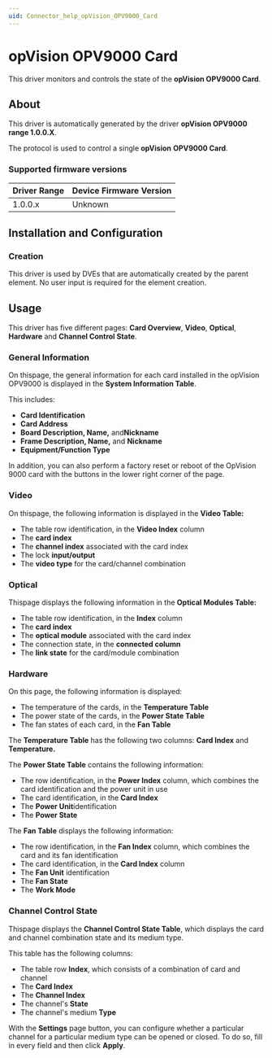 ```yaml
---
uid: Connector_help_opVision_OPV9000_Card
---
```


# opVision OPV9000 Card

This driver monitors and controls the state of the **opVision OPV9000 Card**.

## About

This driver is automatically generated by the driver **opVision OPV9000 range 1.0.0.X**.

The protocol is used to control a single **opVision** **OPV9000 Card**.

### Supported firmware versions

| **Driver Range** | **Device Firmware Version** |
|------------------|-----------------------------|
| 1.0.0.x          | Unknown                     |

## Installation and Configuration

### Creation

This driver is used by DVEs that are automatically created by the parent element. No user input is required for the element creation.

## Usage

This driver has five different pages: **Card Overview**, **Video**, **Optical**, **Hardware** and **Channel Control State**.

### General Information

On thispage, the general information for each card installed in the opVision OPV9000 is displayed in the **System Information Table**.

This includes:

- **Card Identification**
- **Card Address**
- **Board Description, Name,** and**Nickname**
- **Frame Description, Name,** and **Nickname**
- **Equipment/Function Type**

In addition, you can also perform a factory reset or reboot of the OpVision 9000 card with the buttons in the lower right corner of the page.

### Video

On thispage, the following information is displayed in the **Video Table:**

- The table row identification, in the **Video Index** column
- The **card index**
- The **channel index** associated with the card index
- The lock **input/output**
- The **video type** for the card/channel combination

### Optical

Thispage displays the following information in the **Optical Modules Table:**

- The table row identification, in the **Index** column
- The **card index**
- The **optical module** associated with the card index
- The connection state, in the **connected column**
- The **link state** for the card/module combination

### Hardware

On this page, the following information is displayed:

- The temperature of the cards, in the **Temperature Table**
- The power state of the cards, in the **Power State Table**
- The fan states of each card, in the **Fan Table**

The **Temperature Table** has the following two columns: **Card Index** and **Temperature.**

The **Power State Table** contains the following information:

- The row identification, in the **Power Index** column, which combines the card identification and the power unit in use
- The card identification, in the **Card Index**
- The **Power Unit**identification
- The **Power State**

The **Fan Table** displays the following information:

- The row identification, in the **Fan Index** column, which combines the card and its fan identification
- The card identification, in the **Card Index** column
- The **Fan Unit** identification
- The **Fan State**
- The **Work Mode**

### Channel Control State

Thispage displays the **Channel Control State Table**, which displays the card and channel combination state and its medium type.

This table has the following columns:

- The table row **Index**, which consists of a combination of card and channel
- The **Card Index**
- The **Channel Index**
- The channel's **State**
- The channel's medium **Type**

With the **Settings** page button, you can configure whether a particular channel for a particular medium type can be opened or closed. To do so, fill in every field and then click **Apply**.
